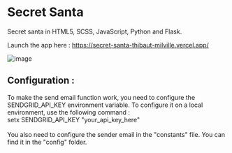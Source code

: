 <h1>Secret Santa</h1>

Secret santa in HTML5, SCSS, JavaScript, Python and Flask.

Launch the app here : https://secret-santa-thibaut-milville.vercel.app/

![image](https://github.com/ThibautMilville/Secret_Santa/assets/87717065/b28d0293-8c88-4613-9cad-b29276abdd88)

<h2>Configuration :</h2>
To make the send email function work, you need to configure the SENDGRID_API_KEY environment variable.
To configure it on a local environment, use the following command :<br>
setx SENDGRID_API_KEY "your_api_key_here"<br><br>
You also need to configure the sender email in the "constants" file. You can find it in the "config" folder.
